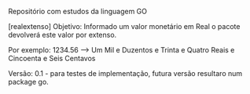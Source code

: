 Repositório com estudos da linguagem GO


[realextenso]
Objetivo: Informado um valor monetário em Real o pacote devolverá este valor por extenso. 

Por exemplo: 1234.56 --> Um Mil e Duzentos e Trinta e Quatro Reais e Cincoenta e Seis Centavos

Versão: 0.1 - para testes de implementação, futura versão resultaro num package go. 



